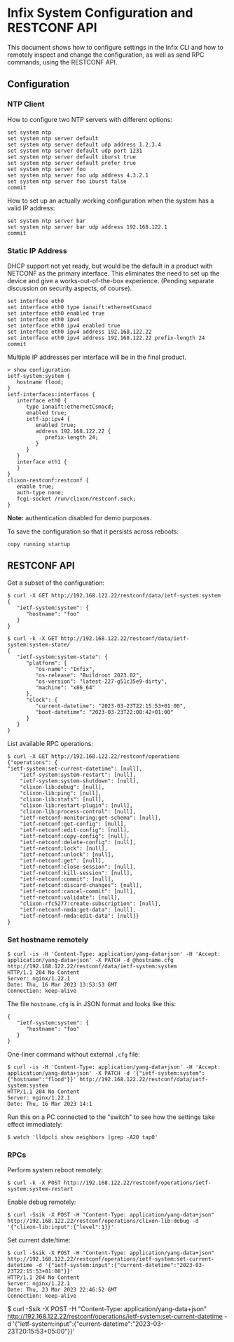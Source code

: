 Infix System Configuration and RESTCONF API
===========================================

This document shows how to configure settings in the Infix CLI and how
to remotely inspect and change the configuration, as well as send RPC
commands, using the RESTCONF API.


Configuration
-------------


### NTP Client

How to configure two NTP servers with different options:

```
set system ntp 
set system ntp server default 
set system ntp server default udp address 1.2.3.4
set system ntp server default udp port 1231
set system ntp server default iburst true
set system ntp server default prefer true
set system ntp server foo 
set system ntp server foo udp address 4.3.2.1
set system ntp server foo iburst false
commit
```

How to set up an actually working configuration when the system has a
valid IP address:

```
set system ntp server bar
set system ntp server bar udp address 192.168.122.1
commit
```


### Static IP Address

DHCP support not yet ready, but would be the default in a product
with NETCONF as the primary interface.  This eliminates the need
to set up the device and give a works-out-of-the-box experience.
(Pending separate discussion on security aspects, of course).

```
set interface eth0 
set interface eth0 type ianaift:ethernetCsmacd
set interface eth0 enabled true
set interface eth0 ipv4 
set interface eth0 ipv4 enabled true
set interface eth0 ipv4 address 192.168.122.22 
set interface eth0 ipv4 address 192.168.122.22 prefix-length 24
commit
```

Multiple IP addresses per interface will be in the final product.

```
> show configuration
ietf-system:system {
   hostname flood;
}
ietf-interfaces:interfaces {
   interface eth0 {
      type ianaift:ethernetCsmacd;
      enabled true;
      ietf-ip:ipv4 {
         enabled true;
         address 192.168.122.22 {
            prefix-length 24;
         }
      }
   }
   interface eth1 {
   }
}
clixon-restconf:restconf {
   enable true;
   auth-type none;
   fcgi-socket /run/clixon/restconf.sock;
}
```

**Note:** authentication disabled for demo purposes.

To save the configuration so that it persists across reboots:

```
copy running startup
```


RESTCONF API
------------

Get a subset of the configuration:

```
$ curl -X GET http://192.168.122.22/restconf/data/ietf-system:system
{
   "ietf-system:system": {
      "hostname": "foo"
   }
}
```

```
$ curl -k -X GET http://192.168.122.22/restconf/data/ietf-system:system-state/
{
   "ietf-system:system-state": {
      "platform": {
         "os-name": "Infix",
         "os-release": "Buildroot 2023.02",
         "os-version": "latest-227-g51c35e9-dirty",
         "machine": "x86_64"
      },
      "clock": {
         "current-datetime": "2023-03-23T22:15:53+01:00",
         "boot-datetime": "2023-03-23T22:08:42+01:00"
      }
   }
}
```


List available RPC operations:

```
$ curl -X GET http://192.168.122.22/restconf/operations
{"operations": {
"ietf-system:set-current-datetime": [null],
	"ietf-system:system-restart": [null],
	"ietf-system:system-shutdown": [null],
	"clixon-lib:debug": [null],
	"clixon-lib:ping": [null],
	"clixon-lib:stats": [null],
	"clixon-lib:restart-plugin": [null],
	"clixon-lib:process-control": [null],
	"ietf-netconf-monitoring:get-schema": [null],
	"ietf-netconf:get-config": [null],
	"ietf-netconf:edit-config": [null],
	"ietf-netconf:copy-config": [null],
	"ietf-netconf:delete-config": [null],
	"ietf-netconf:lock": [null],
	"ietf-netconf:unlock": [null],
	"ietf-netconf:get": [null],
	"ietf-netconf:close-session": [null],
	"ietf-netconf:kill-session": [null],
	"ietf-netconf:commit": [null],
	"ietf-netconf:discard-changes": [null],
	"ietf-netconf:cancel-commit": [null],
	"ietf-netconf:validate": [null],
	"clixon-rfc5277:create-subscription": [null],
	"ietf-netconf-nmda:get-data": [null],
	"ietf-netconf-nmda:edit-data": [null]}
}
```


### Set hostname remotely

```
$ curl -is -H 'Content-Type: application/yang-data+json' -H 'Accept: application/yang-data+json' -X PATCH -d @hostname.cfg http://192.168.122.22/restconf/data/ietf-system:system
HTTP/1.1 204 No Content
Server: nginx/1.22.1
Date: Thu, 16 Mar 2023 13:53:53 GMT
Connection: keep-alive
```

The file `hostname.cfg` is in JSON format and looks like this:

```
{
   "ietf-system:system": {
      "hostname": "foo"
   }
}
```

One-liner command without external `.cfg` file:

```
$ curl -is -H 'Content-Type: application/yang-data+json' -H 'Accept: application/yang-data+json' -X PATCH -d '{"ietf-system:system":{"hostname":"flood"}}' http://192.168.122.22/restconf/data/ietf-system:system
HTTP/1.1 204 No Content
Server: nginx/1.22.1
Date: Thu, 16 Mar 2023 14:1
```

Run this on a PC connected to the "switch" to see how the settings take effect immediately:

```
$ watch 'lldpcli show neighbors |grep -A20 tap0'
```

### RPCs

Perform system reboot remotely:

```
$ curl -k -X POST http://192.168.122.22/restconf/operations/ietf-system:system-restart
```

Enable debug remotely:

```
$ curl -Ssik -X POST -H "Content-Type: application/yang-data+json" http://192.168.122.22/restconf/operations/clixon-lib:debug -d '{"clixon-lib:input":{"level":1}}'
```

Set current date/time:

```
$ curl -Ssik -X POST -H "Content-Type: application/yang-data+json" http://192.168.122.22/restconf/operations/ietf-system:set-current-datetime -d '{"ietf-system:input":{"current-datetime":"2023-03-23T22:15:53+01:00"}}'
HTTP/1.1 204 No Content
Server: nginx/1.22.1
Date: Thu, 23 Mar 2023 22:46:52 GMT
Connection: keep-alive
```
$ curl -Ssik -X POST -H "Content-Type: application/yang-data+json" http://192.168.122.22/restconf/operations/ietf-system:set-current-datetime -d '{"ietf-system:input":{"current-datetime":"2023-03-23T20:15:53+05:00"}}'

